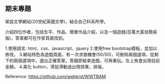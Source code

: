 ## 期末專題
架設文學網站(20世紀英國文學)，結合自己科系所學。

介紹四位作者，包括生平、作品、簡單作品介紹，以及一個遊戲(百萬大富翁簡易版)，答案都可在作家頁面找到。

1.使用語言: html、css、javascript、jquery
2.使用free bootstrap模板，並加以修改。
3.網站特色為遊戲頁面，有一次求救機會(50/50)，可刪除兩個選項，從剩下的兩個選項中，選出正確答案，答錯即結束遊戲，可再重玩。左上角會出現目前金額。
4.美化 button，滑鼠滑動過出現效果，排版。

Reference: https://github.com/webknit/WWTBAM
